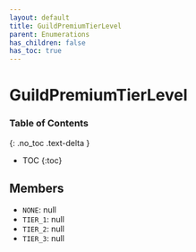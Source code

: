 ```yaml
---
layout: default
title: GuildPremiumTierLevel
parent: Enumerations
has_children: false
has_toc: true
---
```


# GuildPremiumTierLevel
### Table of Contents
{: .no_toc .text-delta }

- TOC
{:toc}
## Members
- `NONE`: null
- `TIER_1`: null
- `TIER_2`: null
- `TIER_3`: null
